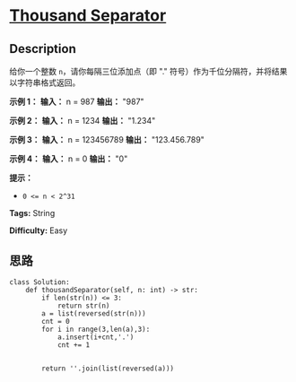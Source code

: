 # [Thousand Separator][title]

## Description

给你一个整数 `n`，请你每隔三位添加点（即 "." 符号）作为千位分隔符，并将结果以字符串格式返回。



**示例 1：**
            **输入：** n = 987    **输出：** "987"    

**示例 2：**
            **输入：** n = 1234    **输出：** "1.234"    

**示例 3：**
            **输入：** n = 123456789    **输出：** "123.456.789"    

**示例 4：**
            **输入：** n = 0    **输出：** "0"    



**提示：**

  * `0 <= n < 2^31`


**Tags:** String

**Difficulty:** Easy

## 思路

``` python3
class Solution:
    def thousandSeparator(self, n: int) -> str:
        if len(str(n)) <= 3:
            return str(n)
        a = list(reversed(str(n)))
        cnt = 0
        for i in range(3,len(a),3):
            a.insert(i+cnt,'.')
            cnt += 1
     

        return ''.join(list(reversed(a)))
```

[title]: https://leetcode-cn.com/problems/thousand-separator
